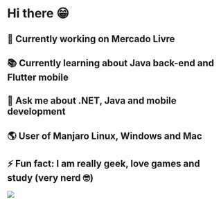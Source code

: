 # Hi there 😁

## 👔 Currently working on Mercado Livre
## 📚 Currently learning about Java back-end and Flutter mobile
## 💬 Ask me about .NET, Java and mobile development
## 🌎 User of Manjaro Linux, Windows and Mac
## ⚡ Fun fact: I am really geek, love games and study (very nerd 🤓)

<img src="https://github-readme-stats.vercel.app/api/top-langs/?username=nycolas-vieira&layout=compact&theme=radical" style="text-align: center" />

<!--
**nycolas-vieira/nycolas-vieira** is a ✨ _special_ ✨ repository because its `README.md` (this file) appears on your GitHub profile.

Here are some ideas to get you started:

- 🔭 I’m currently working on ...
- 🌱 I’m currently learning ...
- 👯 I’m looking to collaborate on ...
- 🤔 I’m looking for help with ...
- 💬 Ask me about ...
- 📫 How to reach me: ...
- 😄 Pronouns: ...
- ⚡ Fun fact: ...
-->
